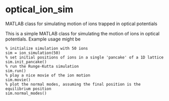 # optical_ion_sim
MATLAB class for simulating motion of ions trapped in optical potentials

This is a simple MATLAB class for simulating the motion of ions in optical potentials. Example usage might be

```
% initialize simulation with 50 ions
sim = ion_simulation(50)
% set initial positions of ions in a single 'pancake' of a 1D lattice
sim.init_pancake()
% run the Runge-Kutta simulation
sim.run()
% play a nice movie of the ion motion
sim.movie()
% plot the normal modes, assuming the final position is the equilibrium position
sim.normal_modes()
```
